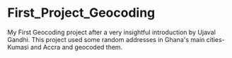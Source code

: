# First_Project_Geocoding
My  First Geocoding project after a very insightful introduction by Ujaval Gandhi.
This project used some random addresses in Ghana's main cities- Kumasi and Accra and geocoded them.
